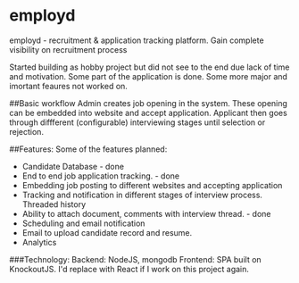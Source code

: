 # employd
employd - recruitment & application tracking platform. Gain complete visibility on recruitment process

Started building as hobby project but did not see to the end due lack of time and motivation. Some part of the application is done. Some more major and imortant feaures not worked on.

##Basic workflow
Admin creates job opening in the system. These opening can be embedded into website and accept application. Applicant then goes through diffferent (configurable) interviewing stages until selection or rejection. 

##Features:
Some of the features planned:
- Candidate Database - done
- End to end job application tracking. - done
- Embedding job posting to different websites and accepting application
- Tracking and notification in different stages of interview process. Threaded history
- Ability to attach document, comments with interview thread. - done
- Scheduling and email notification
- Email to upload candidate record and resume.
- Analytics

###Technology:
Backend: NodeJS, mongodb
Frontend: SPA built on KnockoutJS. I'd replace with React if I work on this project again.


